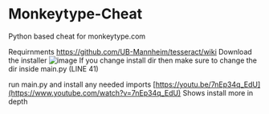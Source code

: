 # Monkeytype-Cheat
Python based cheat for monkeytype.com

Requirnments
https://github.com/UB-Mannheim/tesseract/wiki
Download the installer
![image](https://user-images.githubusercontent.com/72428571/170566821-63bc5089-bad1-40b8-b28a-6f318ec473da.png)
If you change install dir then make sure to change the dir inside main.py (LINE 41)

run main.py and install any needed imports
[https://youtu.be/7nEp34q_EdU](https://www.youtube.com/watch?v=7nEp34q_EdU)
Shows install more in depth

